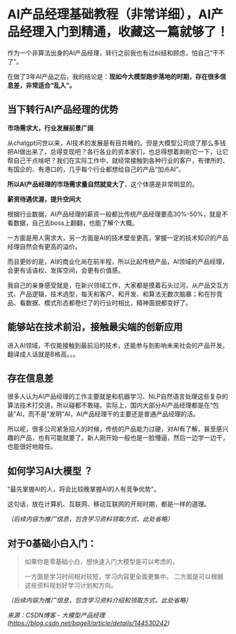 # AI产品经理基础教程（非常详细），AI产品经理入门到精通，收藏这一篇就够了！

作为一个非算法出身的AI产品经理，转行之前我也有过纠结和顾虑，怕自己“干不了”。

在做了3年AI产品之后，我的结论是：**现如今大模型跑步落地的时期，存在很多信息差，非常适合“乱入”。**

## 当下转行AI产品经理的优势

**市场需求大，行业发展前景广阔**

从chatgpt问世以来，AI技术的发展是有目共睹的。但是大模型公司烧了那么多钱把AI做出来了，总得变现吧？各行各业的资本家们，也总得想着剥削它一下，让它帮自己干点啥吧？我们在实际工作中，就经常接触到各种行业的客户，有律所的、有国企的、有港口的，几乎每个行业都想给自己的产品“加点AI”。

**所以AI产品经理的市场需求量自然就变大了**，这个体感是非常明显的。

**薪资待遇优渥，提升空间大**

根据行业数据，AI产品经理的薪资一般都比传统产品经理要高30%-50%，就是不看数据，自己去boss上翻翻，也能了解个大概。

一方面是用人需求大，另一方面是AI的技术壁垒更高，掌握一定的技术知识的产品经理自然会有更高的溢价。

而且更妙的是，AI的商业化尚在前半程，所以比起传统产品，AI领域的产品经理，会更有话语权、发挥空间，会更有价值感。

我自己的亲身感受就是，在新兴领域工作，大家都是摸着石头过河，从产品交互方式、产品逻辑，技术选型，每天和客户、和开发、和算法无数次脑暴；和在抄竞品、看数据、模式形态都卷烂了的行业时相比，精神面貌都变好了。

## 能够站在技术前沿，接触最尖端的创新应用

进入AI领域，不仅能接触到最前沿的技术，还能参与到影响未来社会的产品开发。翻译成人话就是B格高。。。

## 存在信息差

很多人认为AI产品经理的工作主要就是和机器学习、NLP自然语言处理这些复杂的算法技术打交道，所以碰都不敢碰。实际上，国内大部分AI产品经理都是在“包装”AI，而不是“发明”AI，AI产品经理干的主要还是普通产品经理的活。

所以呢，很多公司紧急招人的时候，传统的产品能力过硬，对AI有了解，甚至感兴趣的产品，也有可能就要了。新人刚开始一般也是一脸懵逼，然后一边学一边干，也能很好地胜任。

## 如何学习AI大模型 ？

“最先掌握AI的人，将会比较晚掌握AI的人有竞争优势”。

这句话，放在计算机、互联网、移动互联网的开局时期，都是一样的道理。

*（后续内容为推广信息，包含学习资料领取方式，此处省略）*

## 对于0基础小白入门：

> 如果你是零基础小白，想快速入门大模型是可以考虑的。
>
> 一方面是学习时间相对较短，学习内容更全面更集中。
> 二方面是可以根据这些资料规划好学习计划和方向。

*（后续内容为推广信息，包含学习资料介绍和领取方式，此处省略）*

*来源：CSDN博客 - 大模型产品经理 (https://blog.csdn.net/bagell/article/details/144530242)*

